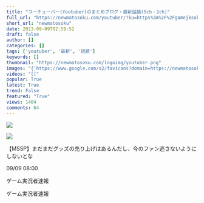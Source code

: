 ```yaml
---
title: "ユーチューバー(Youtuber)のまとめブログ・最新話題(5ch・2ch)"
full_url: "https://newmatosoku.com/youtuber/?ku=https%3A%2F%2Fgamejksokuhou.com%2Farchives%2F88024921.html&kid=64fbcc40969e8"
short_url: "newmatosoku"
date: 2023-09-09T02:59:52
draft: false
author: []
categories: []
tags: ['youtuber', '最新', '話題']
keywords: []
thumbnail: "https://newmatosoku.com/logoimg/youtuber.png"
images: "{'https://www.google.com/s2/favicons?domain=https://newmatosoku.com/', 'https://www.google.com/s2/favicons?domain=newmatoan.com', 'https://www.google.com/s2/favicons?domain=http://blog.livedoor.jp/youtube_sokuhou/', 'https://newmatosoku.com/tenpu/2023/09/rakutensupaseru202309.gif', 'https://newmatosoku.com/tenpu/2018/06/2681.png', 'https://newmatosoku.com/damidami.png', 'https://newmatosoku.com/logoimg/youtuber.png', 'https://newmatosoku.com/tenpu/2020/09/aaaaa.png', 'https://www.google.com/s2/favicons?domain=http://babymetal-matome.blog.jp/', 'https://www.google.com/s2/favicons?domain=https://newmatosoku.com', 'https://www.google.com/s2/favicons?domain=http://gamejksokuhou.com/'}"
videos: "[]"
popular: True
latest: True
trend: False
featured: "True"
views: 1404
comments: 64
---
```


![](https://newmatosoku.com/logoimg/youtuber.png)

![]([])

<span class='waku-right'><p class='waku-daimei'> 【MSSP】まだまだグッズの売り上げはあるんだし、今のファン逃さないようにしないとな</p> <p class='waku-hiduke'> 09/09 08:00</p> <span class='waku-saitomei'><img src='https://www.google.com/s2/favicons?domain=http://gamejksokuhou.com/' alt=''>ゲーム実況者速報<p>ゲーム実況者速報</p></span></span>